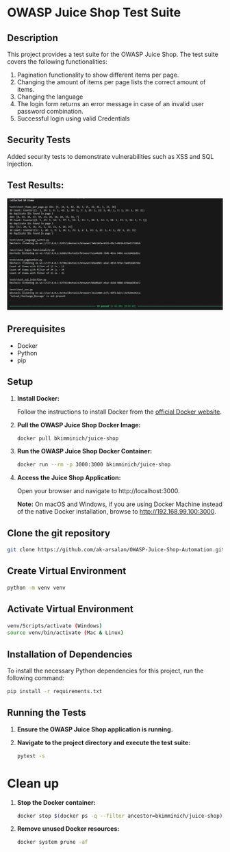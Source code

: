 # OWASP Juice Shop Test Suite

## Description

This project provides a test suite for the OWASP Juice Shop. The test suite covers the following functionalities:

1. Pagination functionality to show different items per page.
2. Changing the amount of items per page lists the correct amount of items.
3. Changing the language 
4. The login form returns an error message in case of an invalid user password combination.
5. Successful login using valid Credentials

## Security Tests

   Added security tests to demonstrate vulnerabilities such as XSS and SQL Injection.

## Test Results:
![Pytest-Results](./results.png)

## Prerequisites

- Docker
- Python
- pip

## Setup

1. **Install Docker:**

   Follow the instructions to install Docker from the [official Docker website](https://www.docker.com/).

2. **Pull the OWASP Juice Shop Docker Image:**

   ```sh
   docker pull bkimminich/juice-shop
   ```
3. **Run the OWASP Juice Shop Docker Container:**

   ```sh
   docker run --rm -p 3000:3000 bkimminich/juice-shop
   ```

4. **Access the Juice Shop Application:**

   Open your browser and navigate to http://localhost:3000.

   **Note:** On macOS and Windows, if you are using Docker Machine instead of the native Docker installation, browse to http://192.168.99.100:3000.

## Clone the git repository

   ```sh
   git clone https://github.com/ak-arsalan/OWASP-Juice-Shop-Automation.git
   ```

## Create Virtual Environment

   ```sh
   python -m venv venv
   ```
## Activate Virtual Environment

   ```sh
   venv/Scripts/activate (Windows) 
   source venv/bin/activate (Mac & Linux)
   ```

## Installation of Dependencies

To install the necessary Python dependencies for this project, run the following command:

```bash
pip install -r requirements.txt
```

## Running the Tests

1. **Ensure the OWASP Juice Shop application is running.**

2. **Navigate to the project directory and execute the test suite:**
   
   ```sh
   pytest -s
   ```

# Clean up

1. **Stop the Docker container:**

   ```sh
   docker stop $(docker ps -q --filter ancestor=bkimminich/juice-shop)
   ```

2. **Remove unused Docker resources:**

   ```sh
   docker system prune -af
   ```
